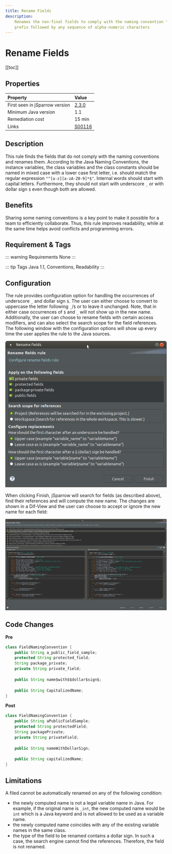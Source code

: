 ```yaml
---
title: Rename Fields
description:
    Renames the non-final fields to comply with the naming convention "^[a-z][a-zA-Z0-9]*$" i.e. a lower case 
    prefix followed by any sequence of alpha-numeric characters
---
```


# Rename Fields

[[toc]]

## Properties

| Property                        | Value |
|:------------------------------- |:----- |
| First seen in jSparrow version  | [2.3.0](/eclipse/release-notes.html#_2-3-0) |
| Minimum Java version            | 1.1   |
| Remediation cost                | 15 min |
| Links                           | [S00116](https://sonarcloud.io/organizations/default/rules?open=squid%3AS00116&q=squid%3AS00116) |

## Description

This rule finds the fields that do not comply with the naming conventions and renames them. 
According to the Java Naming Conventions, the instance variables, the class variables and the class constants should be named in mixed case with a lower case first letter, i.e. should match the regular expression `"^[a-z][a-zA-Z0-9]*$"`. 
Internal words should start with capital letters. 
Furthermore, they should not start with underscore `_` or with dollar sign `$` even though both are allowed. 

## Benefits

Sharing some naming conventions is a key point to make it possible for a team to efficiently collaborate. 
Thus, this rule improves readability, while at the same time helps avoid conflicts and programming errors. 

## Requirement & Tags

::: warning Requirements
None
:::

::: tip Tags
Java 1.1, Conventions, Readability
:::

## Configuration

The rule provides configuration option for handling the occurrences of underscore `_` and dollar sign `$`. 
The user can either choose to convert to uppercase the letter following `_`/`$` or to leave it unchanged. 
Note, that in either case occurrences of `$` and `_` will not show up in the new name. 
Additionally, the user can choose to rename fields with certain access modifiers, and can also select the search scope for the field references. 
The following window with the configuration options will show up every time the user applies the rule to the Java sources. 

[ ![Rename fields rule wizard](/img/eclipse/rename_rule_wizard.png) ](/img/eclipse/rename_rule_wizard.png)

When clicking Finish, jSparrow will search for fields (as described above), find their references and will compute the new name. 
The changes are shown in a Dif-View and the user can choose to accept or ignore the new name for each field: 

[ ![Rename fields preview wizard](/img/eclipse/rename_field_preview_wizard.png) ](/img/eclipse/rename_field_preview_wizard.png)



## Code Changes

__Pre__
```java
class FieldNamingConvention {
    public String a_public_field_sample;
    protected String protected_field;
    String package_private;
    private String private_field;

    public String name$with$$dollar$sign$;

    public String CapitalizedName;
}
```

__Post__
```java
class FieldNamingConvention {
    public String aPublicFieldSample;
    protected String protectedField;
    String packagePrivate;
    private String privateField;

    public String nameWithDollarSign;

    public String capitalizedName;
}
```


## Limitations 

A filed cannot be automatically renamed on any of the following condition:

- the newly computed name is not a legal variable name in Java. For example, if the original name is `_int`, the new computed name would be `int` which is a Java keyword and is not allowed to be used as a variable name. 
- the newly computed name coincides with any of the existing variable names in the same class.
- the type of the field to be renamed contains a dollar sign. In such a case, the search engine cannot find the references. Therefore, the field is not renamed.
